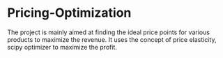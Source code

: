 # Pricing-Optimization
The project is mainly aimed at finding the ideal price points for various products to maximize the revenue. It uses the concept of price elasticity, scipy optimizer to maximize the profit. 
